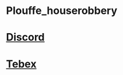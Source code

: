 # Plouffe_houserobbery

# **[Discord](https://discord.gg/xJVCY9AvvW)**

# **[Tebex](https://plouffe.tebex.io)**
